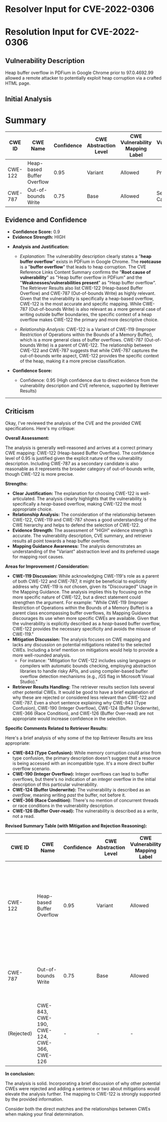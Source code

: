 # Resolver Input for CVE-2022-0306

# Resolution Input for CVE-2022-0306

## Vulnerability Description
Heap buffer overflow in PDFium in Google Chrome prior to 97.0.4692.99 allowed a remote attacker to potentially exploit heap corruption via a crafted HTML page.

## Initial Analysis
# Summary
| CWE ID | CWE Name | Confidence | CWE Abstraction Level | CWE Vulnerability Mapping Label | CWE-Vulnerability Mapping Notes |
|---|---|---|---|---|---|
| CWE-122 | Heap-based Buffer Overflow | 0.95 | Variant | Allowed | Primary CWE |
| CWE-787 | Out-of-bounds Write | 0.75 | Base | Allowed | Secondary Candidate |

## Evidence and Confidence

*   **Confidence Score:** 0.9
*   **Evidence Strength:** HIGH

- **Analysis and Justification:**  
  - *Explanation:* The vulnerability description clearly states a "**heap buffer overflow**" exists in PDFium in Google Chrome. The **rootcause** is a "**buffer overflow**" that leads to heap corruption. The CVE Reference Links Content Summary confirms the "**Root cause of vulnerability**" as "Heap buffer overflow in PDFium" and the "**Weaknesses/vulnerabilities present**" as "Heap buffer overflow". The Retriever Results also list CWE-122 (Heap-based Buffer Overflow) and CWE-787 (Out-of-bounds Write) as highly relevant. Given that the vulnerability is specifically a heap-based overflow, CWE-122 is the most accurate and specific mapping. While CWE-787 (Out-of-bounds Write) is also relevant as a more general case of writing outside buffer boundaries, the specific context of a heap overflow makes CWE-122 the primary and more descriptive choice.
  
  - *Relationship Analysis:* CWE-122 is a Variant of CWE-119 (Improper Restriction of Operations within the Bounds of a Memory Buffer), which is a more general class of buffer overflows. CWE-787 (Out-of-bounds Write) is a parent of CWE-122. The relationship between CWE-122 and CWE-787 suggests that while CWE-787 captures the out-of-bounds write aspect, CWE-122 provides the specific context of the heap, making it a more precise classification.

- **Confidence Score:**  
  - Confidence: 0.95 (High confidence due to direct evidence from the vulnerability description and CVE reference, supported by Retriever Results)

---

## Criticism
Okay, I've reviewed the analysis of the CVE and the provided CWE specifications. Here's my critique:

**Overall Assessment:**

The analysis is generally well-reasoned and arrives at a correct primary CWE mapping: CWE-122 (Heap-based Buffer Overflow). The confidence level of 0.95 is justified given the explicit nature of the vulnerability description. Including CWE-787 as a secondary candidate is also reasonable as it represents the broader category of out-of-bounds write, though CWE-122 is more precise.

**Strengths:**

*   **Clear Justification:** The explanation for choosing CWE-122 is well-articulated. The analysis clearly highlights that the vulnerability is specifically a *heap*-based overflow, making CWE-122 the most appropriate choice.
*   **Relationship Analysis:** The consideration of the relationship between CWE-122, CWE-119 and CWE-787 shows a good understanding of the CWE hierarchy and helps to defend the selection of CWE-122.
*   **Evidence Strength:** The assessment of "HIGH" evidence strength is accurate. The vulnerability description, CVE summary, and retriever results all point towards a heap buffer overflow.
*   **Mapping Guidance Awareness:** The analysis demonstrates an understanding of the "Variant" abstraction level and its preferred usage for mapping root causes.

**Areas for Improvement / Consideration:**

*   **CWE-119 Discussion:** While acknowledging CWE-119's role as a parent of both CWE-122 and CWE-787, it might be beneficial to explicitly address why CWE-119 is *not* chosen, given its "Discouraged" Usage in the Mapping Guidance. The analysis implies this by focusing on the more specific nature of CWE-122, but a direct statement could strengthen the argument. For example: "While CWE-119 (Improper Restriction of Operations within the Bounds of a Memory Buffer) is a parent class encompassing buffer overflows, its Mapping Guidance discourages its use when more specific CWEs are available. Given that the vulnerability is explicitly described as a *heap*-based buffer overflow, CWE-122 provides the necessary specificity and avoids the misuse of CWE-119."
*   **Mitigation Discussion:** The analysis focuses on CWE mapping and lacks any discussion on potential mitigations related to the selected CWEs. Including a brief mention on mitigations would help to provide a more well-rounded analysis.
    *   For instance:  "Mitigation for CWE-122 includes using languages or compilers with automatic bounds checking, employing abstraction libraries to handle risky APIs, and using compiler-based buffer overflow detection mechanisms (e.g., /GS flag in Microsoft Visual Studio)."
*   **Retriever Results Handling:** The retriever results section lists several other potential CWEs. It would be good to have a brief explanation of why these are rejected or considered less relevant than CWE-122 and CWE-787. Even a short sentence explaining why CWE-843 (Type Confusion), CWE-190 (Integer Overflow), CWE-124 (Buffer Underwrite), CWE-366 (Race Condition), and CWE-126 (Buffer Over-read) are not appropriate would increase confidence in the selection.

**Specific Comments Related to Retriever Results:**

Here's a brief analysis of why some of the top Retriever Results are less appropriate:

*   **CWE-843 (Type Confusion):** While memory corruption *could* arise from type confusion, the primary description doesn't suggest that a resource is being accessed with an incompatible type. It's a more direct buffer overflow scenario.
*   **CWE-190 (Integer Overflow):** Integer overflows can lead to buffer overflows, but there's no indication of an integer overflow in the initial description of this particular vulnerability.
*   **CWE-124 (Buffer Underwrite):** The vulnerability is described as an *overflow*, meaning writing *past* the buffer, not before it.
*   **CWE-366 (Race Condition):** There's no mention of concurrent threads or race conditions in the vulnerability description.
*   **CWE-126 (Buffer Over-read):** The vulnerability is described as a *write*, not a read.

**Revised Summary Table (with Mitigation and Rejection Reasoning):**

| CWE ID | CWE Name | Confidence | CWE Abstraction Level | CWE Vulnerability Mapping Label | CWE-Vulnerability Mapping Notes |
|---|---|---|---|---|---|
| CWE-122 | Heap-based Buffer Overflow | 0.95 | Variant | Allowed | Primary CWE. Mitigation: Use safe memory management practices, automatic bounds checking, or canary-based overflow detection. |
| CWE-787 | Out-of-bounds Write | 0.75 | Base | Allowed | Secondary Candidate. However, CWE-122 is more specific to the heap context.  |
| (Rejected) | CWE-843, CWE-190, CWE-124, CWE-366, CWE-126 | - | - | - | Rejected as they don't directly align with the described buffer overflow in the heap. |

**In conclusion:**

The analysis is solid. Incorporating a brief discussion of why other potential CWEs were rejected and adding a sentence or two about mitigations would elevate the analysis further. The mapping to CWE-122 is strongly supported by the provided information.

Consider both the direct matches and the relationships between CWEs
when making your final determination.
        